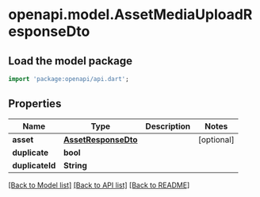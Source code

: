 # openapi.model.AssetMediaUploadResponseDto

## Load the model package
```dart
import 'package:openapi/api.dart';
```

## Properties
Name | Type | Description | Notes
------------ | ------------- | ------------- | -------------
**asset** | [**AssetResponseDto**](AssetResponseDto.md) |  | [optional] 
**duplicate** | **bool** |  | 
**duplicateId** | **String** |  | 

[[Back to Model list]](../README.md#documentation-for-models) [[Back to API list]](../README.md#documentation-for-api-endpoints) [[Back to README]](../README.md)


